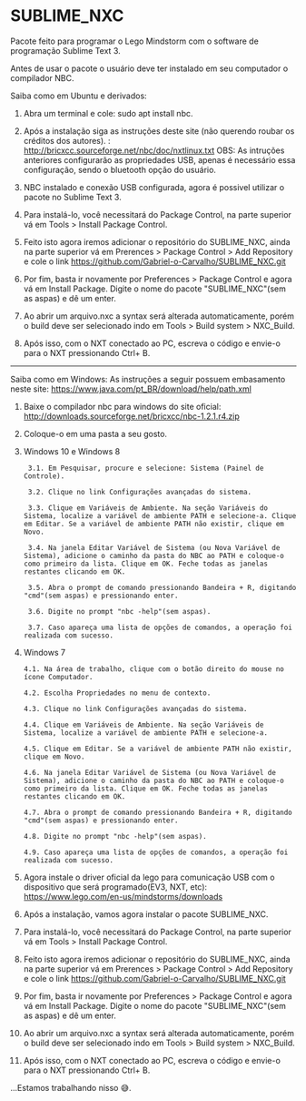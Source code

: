# SUBLIME_NXC

Pacote feito para programar o Lego Mindstorm com o software de programação Sublime Text 3.

Antes de usar o pacote o usuário deve ter instalado em seu computador o compilador NBC. 

Saiba como em Ubuntu e derivados: 
  1. Abra um terminal e cole: sudo apt install nbc.
  
  2. Após a instalação siga as instruções deste site (não querendo roubar os créditos dos autores). : http://bricxcc.sourceforge.net/nbc/doc/nxtlinux.txt  OBS: As intruções anteriores configurarão as propriedades USB, apenas é necessário essa configuração, sendo o bluetooth opção do usuário.
  
  3. NBC instalado e conexão USB configurada, agora é possivel utilizar o pacote no Sublime Text 3.
  
  4. Para instalá-lo, você necessitará do Package Control, na parte superior vá em Tools > Install Package Control.
  
  5. Feito isto agora iremos adicionar o repositório do SUBLIME_NXC, ainda na parte superior vá em Prerences > Package Control > Add Repository e cole o link https://github.com/Gabriel-o-Carvalho/SUBLIME_NXC.git
  
  6. Por fim, basta ir novamente por Preferences > Package Control e agora vá em Install Package. Digite o nome do pacote "SUBLIME_NXC"(sem as aspas) e dê um enter.
  
  7. Ao abrir um arquivo.nxc a syntax será alterada automaticamente, porém o build deve ser selecionado indo em Tools > Build system > NXC_Build.
  
  8. Após isso, com o NXT conectado ao PC, escreva o código e envie-o para o NXT pressionando Ctrl+ B.

*****************************************************************************************************************************

Saiba como em Windows: As instruções a seguir possuem embasamento neste site: https://www.java.com/pt_BR/download/help/path.xml

  1. Baixe o compilador nbc para windows do site oficial: http://downloads.sourceforge.net/bricxcc/nbc-1.2.1.r4.zip
  
  2. Coloque-o em uma pasta a seu gosto.
  
  3. Windows 10 e Windows 8
  
          3.1. Em Pesquisar, procure e selecione: Sistema (Painel de Controle).
          
          3.2. Clique no link Configurações avançadas do sistema.
          
          3.3. Clique em Variáveis de Ambiente. Na seção Variáveis do Sistema, localize a variável de ambiente PATH e selecione-a. Clique em Editar. Se a variável de ambiente PATH não existir, clique em Novo.
          
          3.4. Na janela Editar Variável de Sistema (ou Nova Variável de Sistema), adicione o caminho da pasta do NBC ao PATH e coloque-o como primeiro da lista. Clique em OK. Feche todas as janelas restantes clicando em OK.
          
          3.5. Abra o prompt de comando pressionando Bandeira + R, digitando "cmd"(sem aspas) e pressionando enter.
          
          3.6. Digite no prompt "nbc -help"(sem aspas).
          
          3.7. Caso apareça uma lista de opções de comandos, a operação foi realizada com sucesso.
   4. Windows 7
   
          4.1. Na área de trabalho, clique com o botão direito do mouse no ícone Computador.
          
          4.2. Escolha Propriedades no menu de contexto.
          
          4.3. Clique no link Configurações avançadas do sistema.
          
          4.4. Clique em Variáveis de Ambiente. Na seção Variáveis de Sistema, localize a variável de ambiente PATH e selecione-a. 
          
          4.5. Clique em Editar. Se a variável de ambiente PATH não existir, clique em Novo.
          
          4.6. Na janela Editar Variável de Sistema (ou Nova Variável de Sistema), adicione o caminho da pasta do NBC ao PATH e coloque-o como primeiro da lista. Clique em OK. Feche todas as janelas restantes clicando em OK.
          
          4.7. Abra o prompt de comando pressionando Bandeira + R, digitando "cmd"(sem aspas) e pressionando enter.
          
          4.8. Digite no prompt "nbc -help"(sem aspas).
          
          4.9. Caso apareça uma lista de opções de comandos, a operação foi realizada com sucesso.
          
   5. Agora instale o driver oficial da lego para comunicação USB com o dispositivo que será programado(EV3, NXT, etc): https://www.lego.com/en-us/mindstorms/downloads
   
   6. Após a instalação, vamos agora instalar o pacote SUBLIME_NXC.
   
   7. Para instalá-lo, você necessitará do Package Control, na parte superior vá em Tools > Install Package Control.
   
   8. Feito isto agora iremos adicionar o repositório do SUBLIME_NXC, ainda na parte superior vá em Prerences > Package Control > Add Repository e cole o link https://github.com/Gabriel-o-Carvalho/SUBLIME_NXC.git
   
   9. Por fim, basta ir novamente por Preferences > Package Control e agora vá em Install Package. Digite o nome do pacote "SUBLIME_NXC"(sem as aspas) e dê um enter.
   
   10. Ao abrir um arquivo.nxc a syntax será alterada automaticamente, porém o build deve ser selecionado indo em Tools > Build system > NXC_Build.
   
   11. Após isso, com o NXT conectado ao PC, escreva o código e envie-o para o NXT pressionando Ctrl+ B.

          
  ...Estamos trabalhando nisso 😅.
 
  

